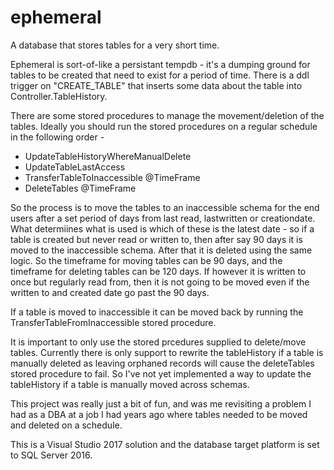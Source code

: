 # ephemeral

A database that stores tables for a very short time.

Ephemeral is sort-of-like a persistant tempdb - it's a dumping ground for tables to be created that need to exist for a period of time. There is a ddl trigger on "CREATE_TABLE" that inserts some data about the table into Controller.TableHistory. 

There are some stored procedures to manage the movement/deletion of the tables. Ideally you should run the stored procedures on a regular schedule in the following order - 

* UpdateTableHistoryWhereManualDelete
* UpdateTableLastAccess
* TransferTableToInaccessible @TimeFrame
* DeleteTables @TimeFrame

So the process is to move the tables to an inaccessible schema for the end users after a set period of days from last read, lastwritten or creationdate. What determiines what is used is which of these is the latest date - so if a table is created but never read or written to, then after say 90 days it is moved to the inaccessible schema. After that it is deleted using the same logic. So the timeframe for moving tables can be 90 days, and the timeframe for deleting tables can be 120 days. If however it is written to once but regularly read from, then it is not going to be moved even if the written to and created date go past the 90 days.

If a table is moved to inaccessible it can be moved back by running the TransferTableFromInaccessible stored procedure.

It is important to only use the stored prcedures supplied to delete/move tables. Currently there is only support to rewrite the tableHistory if a table is manually deleted as leaving orphaned records will cause the deleteTables stored procedure to fail. So I've not yet implemented a way to update the tableHistory if a table is manually moved across schemas.

This project was really just a bit of fun, and was me revisiting a problem I had as a DBA at a job I had years ago where tables needed to be moved and deleted on a schedule. 

This is a Visual Studio 2017 solution and the database target platform is set to SQL Server 2016.

